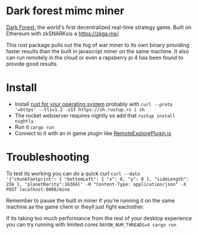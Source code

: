 # Dark forest mimc miner

[Dark Forest](https://zkga.me/), the world's first decentralized real-time
strategy game. Built on Ethereum with zkSNARKsis a https://zkga.me/

This rust package pulls out the fog of war miner to its own binary providing
faster results than the built in javascript miner on the same machine. It also
can run remotely in the cloud or even a rapsberry pi 4 has been found to provide
good results.

# Install

* Install [rust for your operating system](https://www.rust-lang.org/tools/install) probably with `curl --proto '=https' --tlsv1.2 -sSf https://sh.rustup.rs | sh`
* The rocket webserver requires nightly so add that `rustup install nightly`
* Run it `cargo run`
* Connect to it with an in game plugin like [RemoteExplorePlugin.js](https://github.com/darkforest-eth/plugins/tree/master/content/productivity/remote-explore)

# Troubleshooting

To test its working you can do a quick curl `curl --data '{"chunkFootprint": {
"bottomLeft": { "x": 0, "y": 0 }, "sideLength": 256 }, "planetRarity":16384}' -H
"Content-Type: application/json" -X POST localhost:8000/mine`

Remember to pause the built in miner if you're running it on the same machine as
the game client or theyll just fight eachother.

If its taking too much performance from the rest of your desktop experience you
can try running with limited cores `RAYON_NUM_THREADS=4 cargo run`